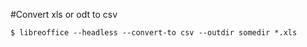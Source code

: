 #Convert xls or odt to csv
```shell
$ libreoffice --headless --convert-to csv --outdir somedir *.xls
```
